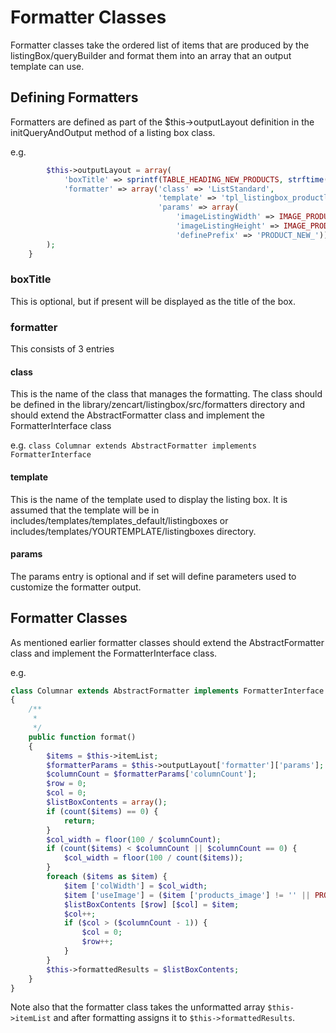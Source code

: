 # Formatter Classes

Formatter classes take the ordered list of items that are produced by the listingBox/queryBuilder and format them into an array that an output template can use.

## Defining Formatters

Formatters are defined as part of the $this->outputLayout definition in the initQueryAndOutput method of a listing box class.

e.g. 

```php
        $this->outputLayout = array(
            'boxTitle' => sprintf(TABLE_HEADING_NEW_PRODUCTS, strftime('%B')),
            'formatter' => array('class' => 'ListStandard',
                                 'template' => 'tpl_listingbox_productliststd.php',
                                 'params' => array(
                                     'imageListingWidth' => IMAGE_PRODUCT_NEW_LISTING_WIDTH,
                                     'imageListingHeight' => IMAGE_PRODUCT_NEW_LISTING_HEIGHT,
                                     'definePrefix' => 'PRODUCT_NEW_')),
        );
    }
```

### boxTitle

This is optional, but if present will be displayed as the title of the box.

### formatter

This consists of 3 entries

#### class

This is the name of the class that manages the formatting.
The class should be defined in the library/zencart/listingbox/src/formatters directory and should extend the AbstractFormatter
class and implement the FormatterInterface class

e.g. 
`class Columnar extends AbstractFormatter implements FormatterInterface`

#### template

This is the name of the template used to display the listing box. 
It is assumed that the template will be in includes/templates/templates_default/listingboxes or includes/templates/YOURTEMPLATE/listingboxes directory.

#### params

The params entry is optional and if set will define parameters used to customize the formatter output.

## Formatter Classes

As mentioned earlier formatter classes should extend the AbstractFormatter class and implement the FormatterInterface class.

e.g. 

```php
class Columnar extends AbstractFormatter implements FormatterInterface
{
    /**
     *
     */
    public function format()
    {
        $items = $this->itemList;
        $formatterParams = $this->outputLayout['formatter']['params'];
        $columnCount = $formatterParams['columnCount'];
        $row = 0;
        $col = 0;
        $listBoxContents = array();
        if (count($items) == 0) {
            return;
        }
        $col_width = floor(100 / $columnCount);
        if (count($items) < $columnCount || $columnCount == 0) {
            $col_width = floor(100 / count($items));
        }
        foreach ($items as $item) {
            $item ['colWidth'] = $col_width;
            $item ['useImage'] = ($item ['products_image'] != '' || PRODUCTS_IMAGE_NO_IMAGE_STATUS != 0) ? true : false;
            $listBoxContents [$row] [$col] = $item;
            $col++;
            if ($col > ($columnCount - 1)) {
                $col = 0;
                $row++;
            }
        }
        $this->formattedResults = $listBoxContents;
    }
}
```

Note also that the formatter class takes the unformatted array `$this->itemList` and after formatting assigns it to `$this->formattedResults`.

